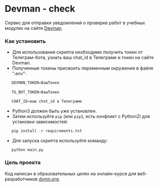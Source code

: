 # Devman - check

Сервис для отправки уведомлений о проверке работ в учебных модулях на сайте [Devman](https://dvmn.org/).

### Как установить

 - Для использования скрипта необходимо получить токен от Телеграм-бота, узнать ваш chat_id в Телеграме и токен на сайте Devman.
 - Полученные токены присвоить переменным окружения в файле ".env":
```python
   DEVMAN_TOKEN=ВашТокен
   
   TG_BOT_TOKEN=ВашТокен

   CHAT_ID=ваш chat_id в Телеграме
```
 - Python3 должен быть уже установлен.
 - Затем используйте `pip` (или `pip3`, есть конфликт с Python2) для установки зависимостей:
```python
   pip install -r requirements.txt
   ```
 - Для запуска скрипта используйте команду:
```python
   python main.py
```

### Цель проекта

Код написан в образовательных целях на онлайн-курсе для веб-разработчиков [dvmn.org](https://dvmn.org/).
